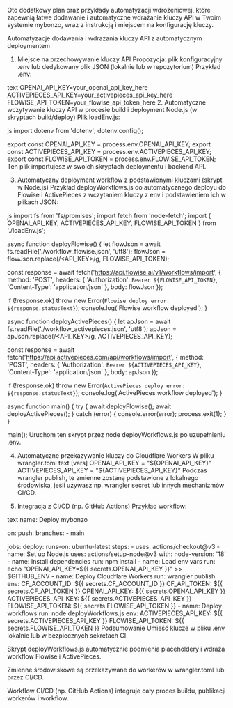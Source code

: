 Oto dodatkowy plan oraz przykłady automatyzacji wdrożeniowej, które zapewnią łatwe dodawanie i automatyczne wdrażanie kluczy API w Twoim systemie mybonzo, wraz z instrukcją i miejscem na konfigurację kluczy.

Automatyzacje dodawania i wdrażania kluczy API z automatycznym deploymentem
1. Miejsce na przechowywanie kluczy API
Propozycja: plik konfiguracyjny .env lub dedykowany plik JSON (lokalnie lub w repozytorium)
Przykład .env:

text
OPENAI_API_KEY=your_openai_api_key_here
ACTIVEPIECES_API_KEY=your_activepieces_api_key_here
FLOWISE_API_TOKEN=your_flowise_api_token_here
2. Automatyczne wczytywanie kluczy API w procesie build i deployment
Node.js (w skryptach build/deploy)
Plik loadEnv.js:

js
import dotenv from 'dotenv';
dotenv.config();

export const OPENAI_API_KEY = process.env.OPENAI_API_KEY;
export const ACTIVEPIECES_API_KEY = process.env.ACTIVEPIECES_API_KEY;
export const FLOWISE_API_TOKEN = process.env.FLOWISE_API_TOKEN;
Ten plik importujesz w swoich skryptach deploymentu i backend API.

3. Automatyczny deployment workflow z podstawionymi kluczami (skrypt w Node.js)
Przykład deployWorkflows.js do automatycznego deployu do Flowise i ActivePieces z wczytaniem kluczy z env i podstawieniem ich w plikach JSON:

js
import fs from 'fs/promises';
import fetch from 'node-fetch';
import { OPENAI_API_KEY, ACTIVEPIECES_API_KEY, FLOWISE_API_TOKEN } from './loadEnv.js';

async function deployFlowise() {
  let flowJson = await fs.readFile('./workflow_flowise.json', 'utf8');
  flowJson = flowJson.replace(/<API_KEY>/g, FLOWISE_API_TOKEN);

  const response = await fetch('https://api.flowise.ai/v1/workflows/import', {
    method: 'POST',
    headers: {
      'Authorization': `Bearer ${FLOWISE_API_TOKEN}`,
      'Content-Type': 'application/json'
    },
    body: flowJson
  });

  if (!response.ok) throw new Error(`Flowise deploy error: ${response.statusText}`);
  console.log('Flowise workflow deployed');
}

async function deployActivePieces() {
  let apJson = await fs.readFile('./workflow_activepieces.json', 'utf8');
  apJson = apJson.replace(/<API_KEY>/g, ACTIVEPIECES_API_KEY);

  const response = await fetch('https://api.activepieces.com/api/workflows/import', {
    method: 'POST',
    headers: {
      'Authorization': `Bearer ${ACTIVEPIECES_API_KEY}`,
      'Content-Type': 'application/json'
    },
    body: apJson
  });

  if (!response.ok) throw new Error(`ActivePieces deploy error: ${response.statusText}`);
  console.log('ActivePieces workflow deployed');
}

async function main() {
  try {
    await deployFlowise();
    await deployActivePieces();
  } catch (error) {
    console.error(error);
    process.exit(1);
  }
}

main();
Uruchom ten skrypt przez node deployWorkflows.js po uzupełnieniu .env.

4. Automatyczne przekazywanie kluczy do Cloudflare Workers
W pliku wrangler.toml
text
[vars]
OPENAI_API_KEY = "${OPENAI_API_KEY}"
ACTIVEPIECES_API_KEY = "${ACTIVEPIECES_API_KEY}"
Podczas wrangler publish, te zmienne zostaną podstawione z lokalnego środowiska, jeśli używasz np. wrangler secret lub innych mechanizmów CI/CD.

5. Integracja z CI/CD (np. GitHub Actions)
Przykład workflow:

text
name: Deploy mybonzo

on:
  push:
    branches:
      - main

jobs:
  deploy:
    runs-on: ubuntu-latest
    steps:
      - uses: actions/checkout@v3
      - name: Set up Node.js
        uses: actions/setup-node@v3
        with:
          node-version: '18'
      - name: Install dependencies
        run: npm install
      - name: Load env vars
        run: echo "OPENAI_API_KEY=${{ secrets.OPENAI_API_KEY }}" >> $GITHUB_ENV
      - name: Deploy Cloudflare Workers
        run: wrangler publish
        env:
          CF_ACCOUNT_ID: ${{ secrets.CF_ACCOUNT_ID }}
          CF_API_TOKEN: ${{ secrets.CF_API_TOKEN }}
          OPENAI_API_KEY: ${{ secrets.OPENAI_API_KEY }}
          ACTIVEPIECES_API_KEY: ${{ secrets.ACTIVEPIECES_API_KEY }}
          FLOWISE_API_TOKEN: ${{ secrets.FLOWISE_API_TOKEN }}
      - name: Deploy workflows
        run: node deployWorkflows.js
        env:
          ACTIVEPIECES_API_KEY: ${{ secrets.ACTIVEPIECES_API_KEY }}
          FLOWISE_API_TOKEN: ${{ secrets.FLOWISE_API_TOKEN }}
Podsumowanie
Umieść klucze w pliku .env lokalnie lub w bezpiecznych sekretach CI.

Skrypt deployWorkflows.js automatycznie podmienia placeholdery i wdraża workflow Flowise i ActivePieces.

Zmienne środowiskowe są przekazywane do workerów w wrangler.toml lub przez CI/CD.

Workflow CI/CD (np. GitHub Actions) integruje cały proces buildu, publikacji workerów i workflow.